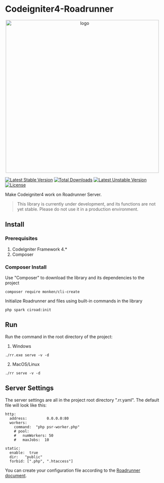 # Codeigniter4-Roadrunner

<p align="center">
  <img src="https://i.imgur.com/sCjeSTo.png" alt="logo" width="500" />
</p>

[![Latest Stable Version](https://poser.pugx.org/phpunit/phpunit/v)](//packagist.org/packages/phpunit/phpunit) [![Total Downloads](https://poser.pugx.org/phpunit/phpunit/downloads)](//packagist.org/packages/phpunit/phpunit) [![Latest Unstable Version](https://poser.pugx.org/phpunit/phpunit/v/unstable)](//packagist.org/packages/phpunit/phpunit) [![License](https://poser.pugx.org/phpunit/phpunit/license)](//packagist.org/packages/phpunit/phpunit)

Make Codeigniter4 work on Roadrunner Server.

> This library is currently under development, and its functions are not yet stable. Please do not use it in a production environment.

## Install

### Prerequisites
1. CodeIgniter Framework 4.*
2. Composer

### Composer Install
Use "Composer" to download the library and its dependencies to the project
```
composer require monken/cli-create
```
Initialize Roadrunner and files using built-in commands in the library

```
php spark ciroad:init
```

## Run
Run the command in the root directory of the project:
1. Windows
  ```
  ./rr.exe serve -v -d
  ```
2. MacOS/Linux
  ```
  ./rr serve -v -d
  ```

## Server Settings
The server settings are all in the project root directory ".rr.yaml". The default file will look like this:
```
http:
  address:         0.0.0.0:80
  workers:
    command:  "php psr-worker.php"
    # pool:
    #   numWorkers: 50
    #   maxJobs:  10

static:
  enable:  true
  dir:   "public"
  forbid: [".php", ".htaccess"]
```
You can create your configuration file according to the [Roadrunner document](https://roadrunner.dev/docs).
